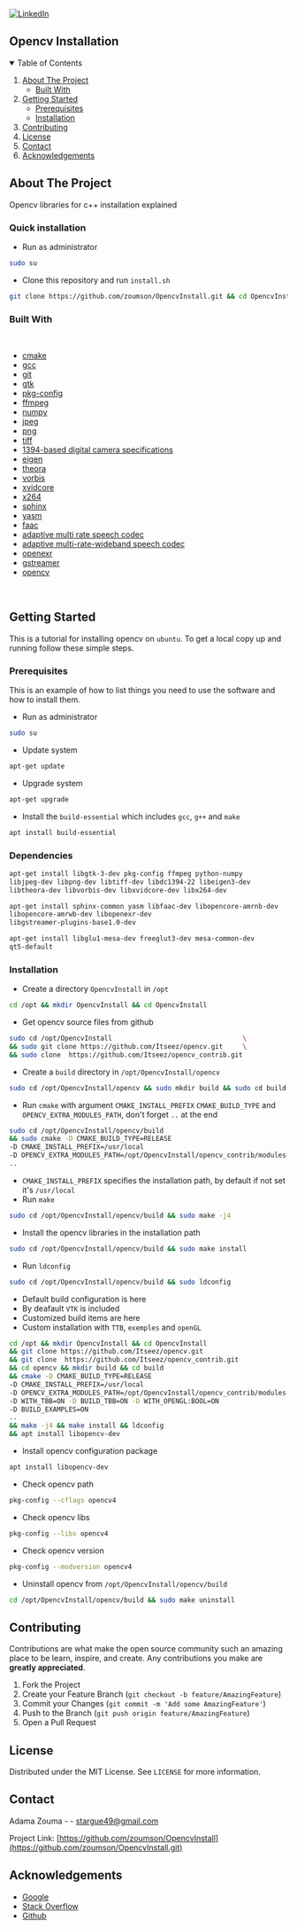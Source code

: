 [![LinkedIn][linkedin-shield]][linkedin-url]
## Opencv Installation

<!-- TABLE OF CONTENTS -->
<details open="open">
  <summary>Table of Contents</summary>
  <ol>
    <li>
      <a href="#about-the-project">About The Project</a>
      <ul>
        <li><a href="#built-with">Built With</a></li>
      </ul>
    </li>
    <li>
      <a href="#getting-started">Getting Started</a>
      <ul>
        <li><a href="#prerequisites">Prerequisites</a></li>
        <li><a href="#installation">Installation</a></li>
      </ul>
    </li>
    <li><a href="#contributing">Contributing</a></li>
    <li><a href="#license">License</a></li>
    <li><a href="#contact">Contact</a></li>
    <li><a href="#acknowledgements">Acknowledgements</a></li>
  </ol>
</details>



<!-- ABOUT THE PROJECT -->
## About The Project

Opencv libraries for c++ installation explained 

### Quick installation
* Run as administrator 
 ```sh
 sudo su
 ```
 * Clone this repository and run `install.sh`
 ```sh
 git clone https://github.com/zoumson/OpencvInstall.git && cd OpencvInstall && chmod +x install.sh && ./install
 
 ```
<!--Built with -->
### Built With

<br>

* [cmake](https://cmake.org/)
* [gcc](https://gcc.gnu.org/)
* [git](https://git-scm.com/)
* [gtk](https://www.gtk.org/)
* [pkg-config](https://www.freedesktop.org/wiki/Software/pkg-config/)
* [ffmpeg](http://ffmpeg.org/)
* [numpy](https://numpy.org/)
* [jpeg](https://jpegclub.org/reference/)
* [png](http://www.libpng.org/pub/png/libpng.html)
* [tiff](https://www.adobe.io/open/standards/TIFF.html)
* [1394-based digital camera specifications](https://damien.douxchamps.net/ieee1394/libdc1394/)
* [eigen](https://www.eigen.tuxfamily.org)
* [theora](https://www.theora.org/)
* [vorbis](https://xiph.org/vorbis/doc/libvorbis/index.html)
* [xvidcore](https://www.xvid.com/)
* [x264](https://www.videolan.org/developers/x264.html)
* [sphinx](https://www.sphinx-doc.org/en/master/)
* [yasm](https://yasm.tortall.net/)
* [faac](http://faac.sourceforge.net/)
* [adaptive multi rate speech codec](https://packages.debian.org/sid/libopencore-amrnb-dev)
* [adaptive multi-rate-wideband speech codec](https://packages.debian.org/sid/libopencore-amrwb-dev)
* [openexr](https://www.openexr.com/)
* [gstreamer](https://gstreamer.freedesktop.org/)
* [opencv](https://opencv.org/)

<br>

<!-- GETTING STARTED -->
## Getting Started

This is a tutorial for installing opencv on `ubuntu`. 
To get a local copy up and running follow these simple steps.

### Prerequisites

This is an example of how to list things you need to use the software and how to install them.
* Run as administrator 
 ```sh
 sudo su
 ```
* Update system
 ```sh
 apt-get update
 ```
* Upgrade system
 ```sh
 apt-get upgrade
 ```
 * Install the `build-essential` which includes `gcc`, `g++` and `make`
  ```sh
 apt install build-essential
 ```
 ### Dependencies
 ```sh
 apt-get install libgtk-3-dev pkg-config ffmpeg python-numpy            \
 libjpeg-dev libpng-dev libtiff-dev libdc1394-22 libeigen3-dev          \
 libtheora-dev libvorbis-dev libxvidcore-dev libx264-dev
 ```
 ```sh
 apt-get install sphinx-common yasm libfaac-dev libopencore-amrnb-dev   \
 libopencore-amrwb-dev libopenexr-dev                                   \
 libgstreamer-plugins-base1.0-dev 
 ```
  ```sh
 apt-get install libglu1-mesa-dev freeglut3-dev mesa-common-dev         \
 qt5-default                                
 ```
  ### Installation
  
 * Create a directory `OpencvInstall` in `/opt`
 
 ```sh
 cd /opt && mkdir OpencvInstall && cd OpencvInstall
 ```
 * Get opencv source files from github
 ```sh
 sudo cd /opt/OpencvInstall                                 \
 && sudo git clone https://github.com/Itseez/opencv.git     \
 && sudo clone  https://github.com/Itseez/opencv_contrib.git
 ```
 * Create a `build` directory in `/opt/OpencvInstall/opencv`
 ```sh
 sudo cd /opt/OpencvInstall/opencv && sudo mkdir build && sudo cd build
 ```
 * Run `cmake` with argument `CMAKE_INSTALL_PREFIX` `CMAKE_BUILD_TYPE` and  `OPENCV_EXTRA_MODULES_PATH`, don't      forget `..` at the end
 ```sh
 sudo cd /opt/OpencvInstall/opencv/build                                 \
 && sudo cmake -D CMAKE_BUILD_TYPE=RELEASE 
 -D CMAKE_INSTALL_PREFIX=/usr/local                                      \
 -D OPENCV_EXTRA_MODULES_PATH=/opt/OpencvInstall/opencv_contrib/modules  \
 ..
 ``` 
 * `CMAKE_INSTALL_PREFIX` specifies the installation path, by default if not set it's `/usr/local`
 * Run `make`
 ```sh
 sudo cd /opt/OpencvInstall/opencv/build && sudo make -j4
 ``` 
 * Install the opencv libraries in the installation path
 ```sh
 sudo cd /opt/OpencvInstall/opencv/build && sudo make install
 ``` 
 * Run `ldconfig`
 ```sh
 sudo cd /opt/OpencvInstall/opencv/build && sudo ldconfig
 ```
* Default build configuration is here
* By deafault `VTK` is included
* Customized build items are here
* Custom installation with  `TTB`, `exemples` and `openGL`
 ```sh
 cd /opt && mkdir OpencvInstall && cd OpencvInstall                      \
 && git clone https://github.com/Itseez/opencv.git                       \
 && git clone  https://github.com/Itseez/opencv_contrib.git              \
 && cd opencv && mkdir build && cd build                                 \
 && cmake -D CMAKE_BUILD_TYPE=RELEASE                                    \
 -D CMAKE_INSTALL_PREFIX=/usr/local                                      \
 -D OPENCV_EXTRA_MODULES_PATH=/opt/OpencvInstall/opencv_contrib/modules  \
 -D WITH_TBB=ON -D BUILD_TBB=ON -D WITH_OPENGL:BOOL=ON                   \
 -D BUILD_EXAMPLES=ON                                                    \
 ..                                                                      \
 && make -j4 && make install && ldconfig                                 \
 && apt install libopencv-dev                                       
 ``` 
 * Install opencv configuration package 
 ```sh
 apt install libopencv-dev 
 ```
 * Check opencv path
 ```sh
 pkg-config --cflags opencv4
 ```
 * Check opencv libs
 ```sh
 pkg-config --libs opencv4
 ```
 * Check opencv version
 ```sh
 pkg-config --modversion opencv4
 ```
  * Uninstall opencv from `/opt/OpencvInstall/opencv/build`
 ```sh
 cd /opt/OpencvInstall/opencv/build && sudo make uninstall 
 ```


<!-- CONTRIBUTING -->
## Contributing

Contributions are what make the open source community such an amazing place to be learn, inspire, and create. Any contributions you make are **greatly appreciated**.

1. Fork the Project
2. Create your Feature Branch (`git checkout -b feature/AmazingFeature`)
3. Commit your Changes (`git commit -m 'Add some AmazingFeature'`)
4. Push to the Branch (`git push origin feature/AmazingFeature`)
5. Open a Pull Request



<!-- LICENSE -->
## License

Distributed under the MIT License. See `LICENSE` for more information.



<!-- CONTACT -->
## Contact

Adama Zouma - <!-- [@your_twitter](https://twitter.com/your_username) -->- stargue49@gmail.com

Project Link: [https://github.com/zoumson/OpencvInstall](https://github.com/zoumson/OpencvInstall.git)



<!-- ACKNOWLEDGEMENTS -->
## Acknowledgements
* [Google](https://www.google.com/)
* [Stack Overflow](https://stackoverflow.com/)
* [Github](https://github.com/)




<!-- MARKDOWN LINKS & IMAGES -->
<!-- https://www.markdownguide.org/basic-syntax/#reference-style-links -->

[contributors-shield]: https://img.shields.io/github/contributors/othneildrew/Best-README-Template.svg?style=for-the-badge
[contributors-url]: https://github.com/othneildrew/Best-README-Template/graphs/contributors
[forks-shield]: https://img.shields.io/github/forks/othneildrew/Best-README-Template.svg?style=for-the-badge
[forks-url]: https://github.com/othneildrew/Best-README-Template/network/members
[stars-shield]: https://img.shields.io/github/stars/othneildrew/Best-README-Template.svg?style=for-the-badge
[stars-url]: https://github.com/othneildrew/Best-README-Template/stargazers
[issues-shield]: https://img.shields.io/github/issues/othneildrew/Best-README-Template.svg?style=for-the-badge
[issues-url]: https://github.com/othneildrew/Best-README-Template/issues
[license-shield]: https://img.shields.io/github/license/othneildrew/Best-README-Template.svg?style=for-the-badge
[license-url]: https://github.com/othneildrew/Best-README-Template/blob/master/LICENSE.txt
[linkedin-shield]: https://img.shields.io/badge/-LinkedIn-black.svg?style=for-the-badge&logo=linkedin&colorB=555
[linkedin-url]: linkedin.com/in/adama-zouma-553bba13a
[product-screenshot]: images/screenshot.png

